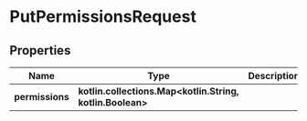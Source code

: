 
# PutPermissionsRequest

## Properties
| Name | Type | Description | Notes |
| ------------ | ------------- | ------------- | ------------- |
| **permissions** | **kotlin.collections.Map&lt;kotlin.String, kotlin.Boolean&gt;** |  |  [optional] |



